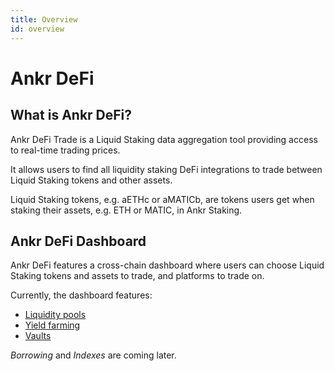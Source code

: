 ```yaml
---
title: Overview
id: overview
---
```


# Ankr DeFi 

## What is Ankr DeFi?

Ankr DeFi Trade is a Liquid Staking data aggregation tool providing access to real-time trading prices.

It allows users to find all liquidity staking DeFi integrations to trade between Liquid Staking tokens and other assets.

Liquid Staking tokens, e.g. aETHc or aMATICb, are tokens users get when staking their assets, e.g. ETH or MATIC, in Ankr Staking. 

## Ankr DeFi Dashboard 
Ankr DeFi features a cross-chain dashboard where users can choose Liquid Staking tokens and assets to trade, and platforms to trade on.

Currently, the dashboard features:
* [Liquidity pools](defi/liquidity-pools)
* [Yield farming](defi/yield-farming)
* [Vaults](defi/vaults)

_Borrowing_ and _Indexes_ are coming later.






